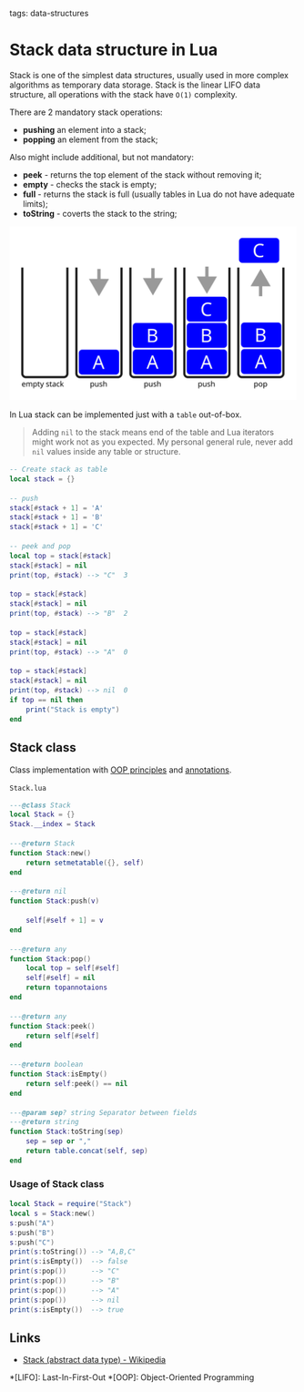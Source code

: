 <!-- Description: Stack abstract data structure in Lua language. -->

tags: data-structures

# Stack data structure in Lua

Stack is one of the simplest data structures, usually used in more complex
algorithms as temporary data storage. Stack is the linear LIFO data structure, all operations with the stack have `O(1)` complexity.

There are 2 mandatory stack operations:

- **pushing** an element into a stack;
- **popping** an element from the stack;

Also might include additional, but not mandatory:

- **peek** - returns the top element of the stack without removing it;
- **empty** - checks the stack is empty;
- **full** - returns the stack is full (usually tables in Lua do not have
  adequate limits);
- **toString** - coverts the stack to the string;

![Figure 1. Stack data-structure](/assets/img/stack01.svg)

In Lua stack can be implemented just with a `table` out-of-box.

> Adding `nil` to the stack means end of the table and Lua iterators
> might work not as you expected. My personal general rule, never add `nil`
> values inside any table or structure.

```lua
-- Create stack as table
local stack = {}

-- push
stack[#stack + 1] = 'A'
stack[#stack + 1] = 'B'
stack[#stack + 1] = 'C'

-- peek and pop
local top = stack[#stack]
stack[#stack] = nil
print(top, #stack) --> "C"	3

top = stack[#stack]
stack[#stack] = nil
print(top, #stack) --> "B"	2

top = stack[#stack]
stack[#stack] = nil
print(top, #stack) --> "A"	0

top = stack[#stack]
stack[#stack] = nil
print(top, #stack) --> nil	0
if top == nil then
	print("Stack is empty")
end
```

## Stack class

Class implementation with [OOP principles](/post/object-oriented-programming-in-lua.html) and
[annotations](/post/object-oriented-programming-in-lua.html#annotations).

`Stack.lua`

```lua
---@class Stack
local Stack = {}
Stack.__index = Stack

---@return Stack
function Stack:new()
	return setmetatable({}, self)
end

---@return nil
function Stack:push(v)

	self[#self + 1] = v
end

---@return any
function Stack:pop()
	local top = self[#self]
	self[#self] = nil
	return topannotaions
end

---@return any
function Stack:peek()
	return self[#self]
end

---@return boolean
function Stack:isEmpty()
	return self:peek() == nil
end

---@param sep? string Separator between fields
---@return string
function Stack:toString(sep)
	sep = sep or ","
	return table.concat(self, sep)
end
```

### Usage of Stack class

```lua
local Stack = require("Stack")
local s = Stack:new()
s:push("A")
s:push("B")
s:push("C")
print(s:toString()) --> "A,B,C"
print(s:isEmpty())  --> false
print(s:pop())      --> "C"
print(s:pop())      --> "B"
print(s:pop())      --> "A"
print(s:pop())      --> nil
print(s:isEmpty())  --> true
```

## Links

- [Stack (abstract data type) - Wikipedia](https://en.wikipedia.org/wiki/Stack_(abstract_data_type))

*[LIFO]: Last-In-First-Out
*[OOP]: Object-Oriented Programming
